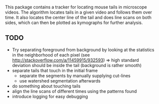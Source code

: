 This package contains a tracker for locating mouse tails in microscope videos.
The algorithm locates tails in a given video and follows them over time.
It also locates the center line of the tail and does line scans on both sides,
which can then be plotted as kymographs for further analysis.


TODO
----
* Try separating foreground from background by looking at the statistics in the
    neighborhood of each pixel (see http://stackoverflow.com/a/11459915/932593)
    => high standard deviation should be inside the tail (background is rather smooth)
* separate tails that touch in the initial frame
    - separate the segments by manually supplying cut-lines  
    - use watershed segmentation afterwards
* do something about touching tails
* align the line scans of different times using the patterns found
* introduce logging for easy debugging